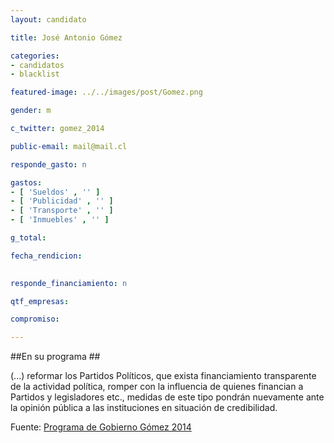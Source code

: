 ```yaml
---
layout: candidato

title: José Antonio Gómez

categories: 
- candidatos
- blacklist

featured-image: ../../images/post/Gomez.png

gender: m

c_twitter: gomez_2014

public-email: mail@mail.cl

responde_gasto: n

gastos:
- [ 'Sueldos' , '' ]
- [ 'Publicidad' , '' ]
- [ 'Transporte' , '' ]
- [ 'Inmuebles' , '' ]

g_total:

fecha_rendicion:

 
responde_financiamiento: n

qtf_empresas:

compromiso:

---
```


##En su programa ##

(...) reformar los Partidos Políticos, que exista financiamiento transparente de la actividad política, romper con la influencia de quienes financian a Partidos y legisladores etc., medidas de este tipo pondrán nuevamente ante la opinión pública a las instituciones en situación de credibilidad.

Fuente: [Programa de Gobierno Gómez 2014][prog] 



[prog]:http://www.gomez2014.cl/programa/